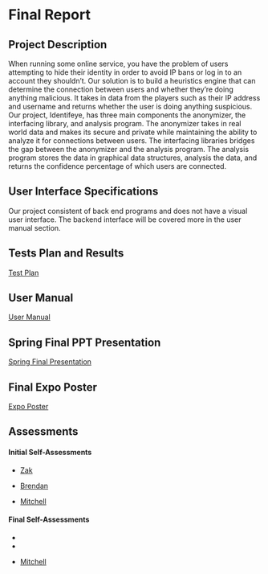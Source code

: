 # Final Report
## Project Description 
When running some online service, you have the problem of users attempting to hide their identity in order to avoid IP bans or log in to an account they shouldn’t. Our solution is to build a heuristics engine that can determine the connection between users and whether they’re doing anything malicious. It takes in data from the players such as their IP address and username and returns whether the user is doing anything suspicious.
Our project, Identifeye, has three main components the anonymizer, the interfacing library, and analysis program. The anonymizer takes in real world data and makes its secure and private while maintaining the ability to analyze it for connections between users. The interfacing libraries bridges the gap between the anonymizer and the analysis program. The analysis program stores the data in graphical data structures, analysis the data, and returns the confidence percentage of which users are connected. 

## User Interface Specifications 
Our project consistent of back end programs and does not have a visual user interface. The backend interface will be covered more in the user manual section.  

## Tests Plan and Results 
[Test Plan](https://github.com/Identifeye/senior-design-assignments/blob/master/Test%20Plan.pdf)

## User Manual 
[User Manual](https://github.com/Identifeye/senior-design-assignments/blob/master/User_documentation.md)

## Spring Final PPT Presentation 
[Spring Final Presentation](https://github.com/Identifeye/senior-design-assignments/blob/master/Spring_final_Presentation.pdf)

## Final Expo Poster 
[Expo Poster](https://github.com/Identifeye/senior-design-assignments/blob/master/Poster_identifeye.pdf)

## Assessments
####  Initial Self-Assessments 
* [Zak](https://github.com/Identifeye/senior-design-assignments/blob/master/Assignment%203/fahey.md)

* [Brendan](https://github.com/Identifeye/senior-design-assignments/blob/master/Assignment%203/FisherAssignment3.pdf)

* [Mitchell](https://github.com/Identifeye/senior-design-assignments/blob/master/Assignment%203/haas_assignment_3.md)

#### Final Self-Assessments
* 

* 

* [Mitchell](https://github.com/Identifeye/senior-design-assignments/blob/master/public_self_assessment_haas%20.pdf)

## 


